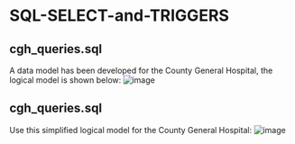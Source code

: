# SQL-SELECT-and-TRIGGERS
## cgh_queries.sql 
A data model has been developed for the County General Hospital, the logical model is shown
below:
![image](https://github.com/sutulovat2611/SQL-SELECT-and-TRIGGERS/assets/91307462/7c81bcf0-dfe6-4039-87a2-5827b04a0ca0)


## cgh_queries.sql 
Use this simplified logical model for the County General Hospital:
![image](https://github.com/sutulovat2611/SQL-SELECT-and-TRIGGERS/assets/91307462/f4128ceb-8da5-4c7d-8dba-fdae7127ff0d)
